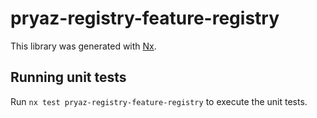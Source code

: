 # pryaz-registry-feature-registry

This library was generated with [Nx](https://nx.dev).

## Running unit tests

Run `nx test pryaz-registry-feature-registry` to execute the unit tests.
